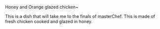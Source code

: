 Honey and Orange glazed chicken~

This is a dish that will take me to the finals of masterChef. This is made of fresh chicken cooked and glazed in honey.